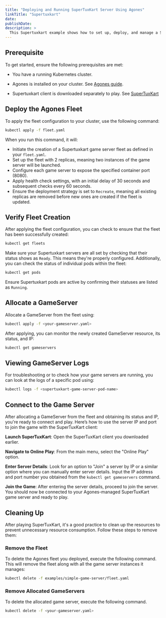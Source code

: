 ```yaml
---
title: "Deploying and Running SuperTuxKart Server Using Agones"
linkTitle: "Supertuxkart"
date:
publishDate:
description: >
  This Supertuxkart example shows how to set up, deploy, and manage a Supertuxkart game server on a Kubernetes cluster using Agones. It highlights an approach to integrate with existing dedicated game servers.
---
```


## Prerequisite

 To get started, ensure the following prerequisites are met:

  - You have a running Kubernetes cluster.
  
  - Agones is installed on your cluster. See [Agones guide](https://agones.dev/site/docs/installation/install-agones/).

  - Supertuxkart client is downloaded separately to play. See [SuperTuxKart](https://supertuxkart.net/)

## Deploy the Agones Fleet

To apply the fleet configuration to your cluster, use the following command:

```bash
kubectl apply -f fleet.yaml
```

When you run this command, it will:
- Initiate the creation of a Supertuxkart game server fleet as defined in your `fleet.yaml`.
- Set up the fleet with 2 replicas, meaning two instances of the game server will be launched.
- Configure each game server to expose the specified container port (8080).
- Apply health check settings, with an initial delay of 30 seconds and subsequent checks every 60 seconds.
- Ensure the deployment strategy is set to `Recreate`, meaning all existing replicas are removed before new ones are created if the fleet is updated.

## Verify Fleet Creation

After applying the fleet configuration, you can check to ensure that the fleet has been successfully created:

```bash
kubectl get fleets
```

Make sure your Supertuxkart servers are all set by checking that their status shows as `Ready`.
This means they're properly configured. Additionally, you can check the status of individual pods within the fleet:

```bash
kubectl get pods
```

Ensure Supertuxkart pods are active by confirming their statuses are listed as `Running`.

## Allocate a GameServer

Allocate a GameServer from the fleet using:

```bash
kubectl apply -f <your-gameserver.yaml>
```

After applying, you can monitor the newly created GameServer resource, its status, and IP:

```bash
kubectl get gameservers
```

## Viewing GameServer Logs

For troubleshooting or to check how your game servers are running, you can look at the logs of a specific pod using:

```bash
kubectl logs -f <supertuxkart-game-server-pod-name>
```

## Connect to the Game Server

After allocating a GameServer from the fleet and obtaining its status and IP, you're ready to connect and play. Here’s how to use the server IP and port to join the game with the SuperTuxKart client:

**Launch SuperTuxKart**: Open the SuperTuxKart client you downloaded earlier.

**Navigate to Online Play**: From the main menu, select the "Online Play" option.

**Enter Server Details**: Look for an option to "Join" a server by IP or a similar option where you can manually enter server details. Input the IP address and port number you obtained from the `kubectl get gameservers` command.

**Join the Game**: After entering the server details, proceed to join the server. You should now be connected to your Agones-managed SuperTuxKart game server and ready to play.

## Cleaning Up

After playing SuperTuxKart, it's a good practice to clean up the resources to prevent unnecessary resource consumption. Follow these steps to remove them:

### Remove the Fleet

To delete the Agones fleet you deployed, execute the following command. This will remove the fleet along with all the game server instances it manages:

```bash
kubectl delete -f examples/simple-game-server/fleet.yaml
```

### Remove Allocated GameServers

To delete the allocated game server, execute the following command.

```bash
kubectl delete -f <your-gameserver.yaml>
```
